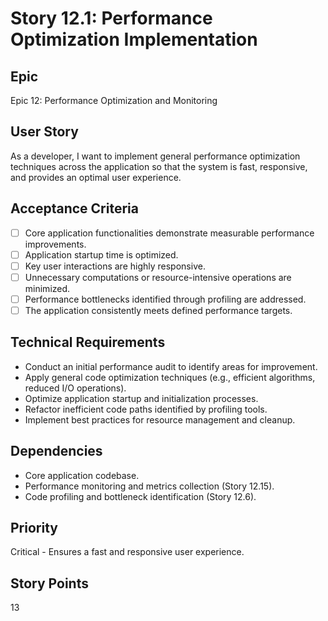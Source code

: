 # Story 12.1: Performance Optimization Implementation

## Epic

Epic 12: Performance Optimization and Monitoring

## User Story

As a developer, I want to implement general performance optimization techniques across the application so that the system is fast, responsive, and provides an optimal user experience.

## Acceptance Criteria

- [ ] Core application functionalities demonstrate measurable performance improvements.
- [ ] Application startup time is optimized.
- [ ] Key user interactions are highly responsive.
- [ ] Unnecessary computations or resource-intensive operations are minimized.
- [ ] Performance bottlenecks identified through profiling are addressed.
- [ ] The application consistently meets defined performance targets.

## Technical Requirements

- Conduct an initial performance audit to identify areas for improvement.
- Apply general code optimization techniques (e.g., efficient algorithms, reduced I/O operations).
- Optimize application startup and initialization processes.
- Refactor inefficient code paths identified by profiling tools.
- Implement best practices for resource management and cleanup.

## Dependencies

- Core application codebase.
- Performance monitoring and metrics collection (Story 12.15).
- Code profiling and bottleneck identification (Story 12.6).

## Priority

Critical - Ensures a fast and responsive user experience.

## Story Points

13
